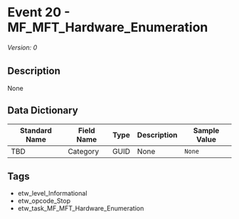 # Event 20 - MF_MFT_Hardware_Enumeration
###### Version: 0

## Description
None

## Data Dictionary
|Standard Name|Field Name|Type|Description|Sample Value|
|---|---|---|---|---|
|TBD|Category|GUID|None|`None`|

## Tags
* etw_level_Informational
* etw_opcode_Stop
* etw_task_MF_MFT_Hardware_Enumeration